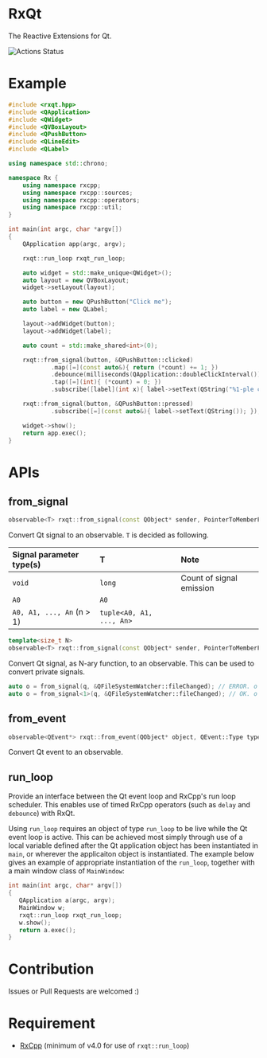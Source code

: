 # RxQt
The Reactive Extensions for Qt.

![Actions Status](https://github.com/tetsurom/rxqt/workflows/CI/badge.svg?branch=master)

# Example

```cpp
#include <rxqt.hpp>
#include <QApplication>
#include <QWidget>
#include <QVBoxLayout>
#include <QPushButton>
#include <QLineEdit>
#include <QLabel>

using namespace std::chrono;

namespace Rx {
    using namespace rxcpp;
    using namespace rxcpp::sources;
    using namespace rxcpp::operators;
    using namespace rxcpp::util;
}

int main(int argc, char *argv[])
{
    QApplication app(argc, argv);

    rxqt::run_loop rxqt_run_loop;

    auto widget = std::make_unique<QWidget>();
    auto layout = new QVBoxLayout;
    widget->setLayout(layout);

    auto button = new QPushButton("Click me");
    auto label = new QLabel;

    layout->addWidget(button);
    layout->addWidget(label);

    auto count = std::make_shared<int>(0);

    rxqt::from_signal(button, &QPushButton::clicked)
            .map([=](const auto&){ return (*count) += 1; })
            .debounce(milliseconds(QApplication::doubleClickInterval()))
            .tap([=](int){ (*count) = 0; })
            .subscribe([label](int x){ label->setText(QString("%1-ple click.").arg(x)); });

    rxqt::from_signal(button, &QPushButton::pressed)
            .subscribe([=](const auto&){ label->setText(QString()); });

    widget->show();
    return app.exec();
}
```

# APIs

## from_signal

```cpp
observable<T> rxqt::from_signal(const QObject* sender, PointerToMemberFunction signal);
```

Convert Qt signal to an observable. `T` is decided as following.

|Signal parameter type(s)|T |Note |
|:---------------|:-|:----|
|`void`|`long`|Count of signal emission|
|`A0`|`A0`||
|`A0, A1, ..., An` (n > 1)|`tuple<A0, A1, ..., An>`||

```cpp
template<size_t N>
observable<T> rxqt::from_signal(const QObject* sender, PointerToMemberFunction signal);
```

Convert Qt signal, as N-ary function, to an observable. This can be used to convert private signals.

```cpp
auto o = from_signal(q, &QFileSystemWatcher::fileChanged); // ERROR. o is observable<tuple<QString, QFileSystemWatcher::QPrivateSignal>> where last type is private member.
auto o = from_signal<1>(q, &QFileSystemWatcher::fileChanged); // OK. o is observable<QString>
```

## from_event

```cpp
observable<QEvent*> rxqt::from_event(QObject* object, QEvent::Type type);
```

Convert Qt event to an observable.

## run_loop

Provide an interface between the Qt event loop and RxCpp's run loop scheduler. This enables use of timed RxCpp operators (such as `delay` and `debounce`) with RxQt.

Using `run_loop` requires an object of type `run_loop` to be live while the Qt event loop is active. This can be achieved most simply through use of a local variable defined after the Qt application object has been instantiated in `main`, or wherever the applicaiton object is instantiated. The example below gives an example of appropriate instantiation of the `run_loop`, together with a main window class of `MainWindow`:

```cpp
int main(int argc, char* argv[])
{
   QApplication a(argc, argv);
   MainWindow w;
   rxqt::run_loop rxqt_run_loop;
   w.show();
   return a.exec();
}
```

# Contribution

Issues or Pull Requests are welcomed :)

# Requirement

* [RxCpp](https://github.com/Reactive-Extensions/RxCpp) (minimum of v4.0 for use of `rxqt::run_loop`)
